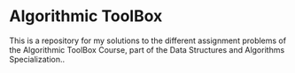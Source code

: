 # Algorithmic ToolBox

This is a repository for my solutions to the different assignment problems of the Algorithmic ToolBox Course, part of the Data Structures and Algorithms Specialization..

